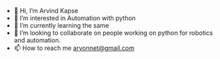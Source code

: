 - 👋 Hi, I’m Arvind Kapse
- 👀 I’m interested in Automation with python
- 🌱 I’m currently learning the same
- 💞️ I’m looking to collaborate on people working on python for robotics and automation.
- 📫 How to reach me arvonnet@gmail.com

<!---
arvonnet/arvonnet is a ✨ special ✨ repository because its `README.md` (this file) appears on your GitHub profile.
You can click the Preview link to take a look at your changes.
--->
